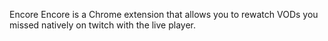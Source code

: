 E n c o r e 
Encore is a Chrome extension that allows you to rewatch VODs you missed natively on twitch with the live player. 


 
